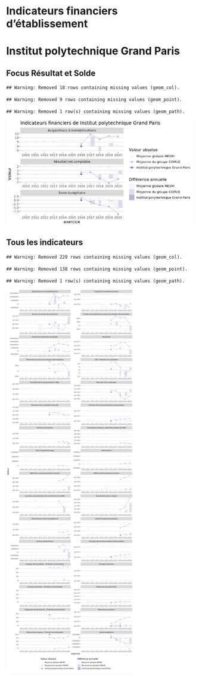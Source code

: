 Indicateurs financiers d’établissement
================

# Institut polytechnique Grand Paris

## Focus Résultat et Solde

    ## Warning: Removed 18 rows containing missing values (geom_col).

    ## Warning: Removed 9 rows containing missing values (geom_point).

    ## Warning: Removed 1 row(s) containing missing values (geom_path).

![](institut_polytechnique_grand_paris_files/figure-gfm/etab.focus-1.png)<!-- -->

## Tous les indicateurs

    ## Warning: Removed 229 rows containing missing values (geom_col).

    ## Warning: Removed 138 rows containing missing values (geom_point).

    ## Warning: Removed 1 row(s) containing missing values (geom_path).

![](institut_polytechnique_grand_paris_files/figure-gfm/etab-1.png)<!-- -->
